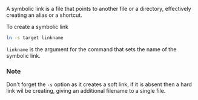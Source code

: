 A symbolic link is a file that points to another file or a directory, effectively creating an alias or a shortcut.

To create a symbolic link
```sh
ln -s target linkname
```

`linkname` is the argument for the command that sets the name of the symbolic link.

### Note
Don't forget the `-s` option as it creates a soft link, if it is absent then a hard link wil be creating, giving an additional filename to a single file.